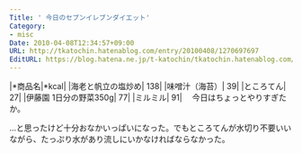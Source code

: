```yaml
---
Title: ' 今日のセブンイレブンダイエット'
Category:
- misc
Date: 2010-04-08T12:34:57+09:00
URL: http://tkatochin.hatenablog.com/entry/20100408/1270697697
EditURL: https://blog.hatena.ne.jp/t-katochin/tkatochin.hatenablog.com/atom/entry/6653586347154753797
---
```


|*商品名|*kcal|
|海老と帆立の塩炒め| 138|
|味噌汁（海苔）| 39|
|ところてん| 27|
|伊藤園 1日分の野菜350g| 77|
|ミルミル| 91|
　今日はちょっとやりすぎたか。


...と思ったけど十分おなかいっぱいになった。でもところてんが水切り不要いいながら、たっぷり水があり流しにいかなければならなかった。
